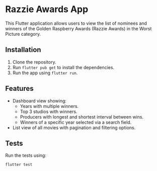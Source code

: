 # Razzie Awards App

This Flutter application allows users to view the list of nominees and winners of the Golden Raspberry Awards (Razzie Awards) in the Worst Picture category.

## Installation

1. Clone the repository.
2. Run `flutter pub get⁠` to install the dependencies.
3. Run the app using `⁠flutter run`.

## Features

- Dashboard view showing:
  - Years with multiple winners.
  - Top 3 studios with winners.
  - Producers with longest and shortest interval between wins.
  - Winners of a specific year selected via a search field.
- List view of all movies with pagination and filtering options.

## Tests

Run the tests using:
```sh  
flutter test